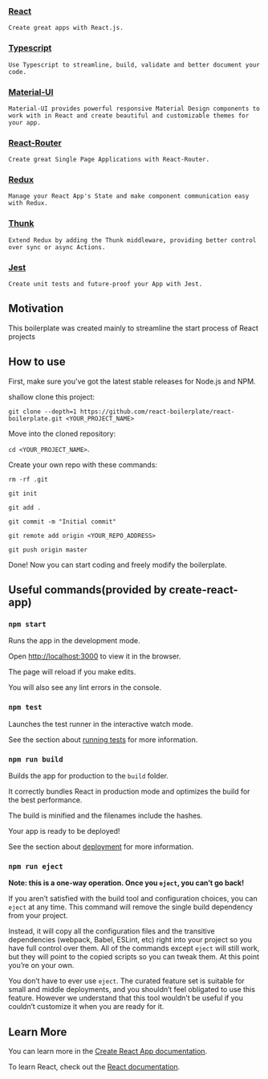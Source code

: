 ### [React](https://reactjs.org/)

  

	Create great apps with React.js.

  
### [Typescript](https://www.typescriptlang.org/)

  

	Use Typescript to streamline, build, validate and better document your code.

  
### [Material-UI](https://material-ui.com/)

  

	Material-UI provides powerful responsive Material Design components to work with in React and create beautiful and customizable themes for your app.

  

### [React-Router](https://reacttraining.com/react-router/)

  

	Create great Single Page Applications with React-Router.

  

### [Redux](https://redux.js.org/)

  

	Manage your React App's State and make component communication easy with Redux.

  

### [Thunk](https://github.com/reduxjs/redux-thunk)

  

	Extend Redux by adding the Thunk middleware, providing better control over sync or async Actions.

  

### [Jest](https://jestjs.io/)

  

	Create unit tests and future-proof your App with Jest.

  

## Motivation


This boilerplate was created mainly to streamline the start process of React projects
  

## How to use

  

First, make sure you've got the latest stable releases for Node.js and NPM.

shallow clone this project:

 `git clone --depth=1 https://github.com/react-boilerplate/react-boilerplate.git <YOUR_PROJECT_NAME>`
 
Move into the cloned repository:

 `cd <YOUR_PROJECT_NAME>`.

  

Create your own repo with these commands:
```
rm -rf .git

git init

git add .

git commit -m "Initial commit"

git remote add origin <YOUR_REPO_ADDRESS>

git push origin master
```

Done! Now you can start coding and freely modify the boilerplate.

  
## Useful commands(provided by create-react-app)

### `npm start`

  

Runs the app in the development mode.<br  />

Open [http://localhost:3000](http://localhost:3000) to view it in the browser.

  

The page will reload if you make edits.<br  />

You will also see any lint errors in the console.

  

### `npm test`

  

Launches the test runner in the interactive watch mode.<br  />

See the section about [running tests](https://facebook.github.io/create-react-app/docs/running-tests) for more information.

  

### `npm run build`

  

Builds the app for production to the `build` folder.<br  />

It correctly bundles React in production mode and optimizes the build for the best performance.

  

The build is minified and the filenames include the hashes.<br  />

Your app is ready to be deployed!

  

See the section about [deployment](https://facebook.github.io/create-react-app/docs/deployment) for more information.

  

### `npm run eject`

  

**Note: this is a one-way operation. Once you `eject`, you can’t go back!**

  

If you aren’t satisfied with the build tool and configuration choices, you can `eject` at any time. This command will remove the single build dependency from your project.

  

Instead, it will copy all the configuration files and the transitive dependencies (webpack, Babel, ESLint, etc) right into your project so you have full control over them. All of the commands except `eject` will still work, but they will point to the copied scripts so you can tweak them. At this point you’re on your own.

  

You don’t have to ever use `eject`. The curated feature set is suitable for small and middle deployments, and you shouldn’t feel obligated to use this feature. However we understand that this tool wouldn’t be useful if you couldn’t customize it when you are ready for it.

  

## Learn More

  

You can learn more in the [Create React App documentation](https://facebook.github.io/create-react-app/docs/getting-started).

  

To learn React, check out the [React documentation](https://reactjs.org/).
